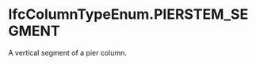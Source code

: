 IfcColumnTypeEnum.PIERSTEM_SEGMENT
==================================
A vertical segment of a pier column.


